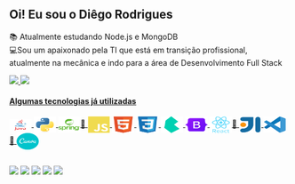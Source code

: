 ## Oi! Eu sou o Diêgo Rodrigues
📚 Atualmente estudando Node.js e MongoDB <br>
💻Sou um apaixonado pela TI que está em transição profissional, atualmente na mecânica e indo para a área de Desenvolvimento Full Stack

<div>
  <a href="https://github.com/diegorofe">
  <img height="180em" src="https://github-readme-stats.vercel.app/api?username=diegorofe&show_icons=true&theme=dark&include_all_commits=true&count_private=true"/>
  <img height="180em" src="https://github-readme-stats.vercel.app/api/top-langs/?username=diegorofe&layout=compact&langs_count=7&theme=dark"/>
</div>
 
  #### Algumas tecnologias já utilizadas 
<div style="display: inline_block">
   <img align="center" alt="Diego-Java" height="20" width="40"   src="https://github.com/devicons/devicon/blob/master/icons/java/java-original-wordmark.svg">  
    <img align="center" alt="Diego-Python" height="30" width="40" src="https://raw.githubusercontent.com/devicons/devicon/master/icons/python/python-original.svg">
  <img align="center" alt="Diego-sPRING" height="30" width="40" src="https://github.com/devicons/devicon/blob/master/icons/spring/spring-original-wordmark.svg">🔸
      <img align="center" alt="Diego-Js" height="30" width="40" src="https://raw.githubusercontent.com/devicons/devicon/master/icons/javascript/javascript-plain.svg">
  <img align="center" alt="Diego-HTML" height="30" width="40" src="https://raw.githubusercontent.com/devicons/devicon/master/icons/html5/html5-original.svg">
  <img align="center" alt="Diego-CSS" height="30" width="40" src="https://raw.githubusercontent.com/devicons/devicon/master/icons/css3/css3-original.svg">
   <img align="center" alt="Diego-CSS" height="30" width="40" src="https://github.com/devicons/devicon/blob/master/icons/bulma/bulma-plain.svg">
    <img align="center" alt="Diego-Bootstrap" height="30" width="40" src="https://github.com/devicons/devicon/blob/master/icons/bootstrap/bootstrap-original.svg">
  <img align="center" alt="Diego-Bootstrap" height="30" width="40" src="https://github.com/devicons/devicon/blob/master/icons/react/react-original-wordmark.svg">🔸
      <img align="center" alt="Diego-InteliJ" height="30" width="40" src="https://github.com/devicons/devicon/blob/master/icons/intellij/intellij-original.svg">
  <img align="center" alt="Diego-Vscode" height="30" width="40" src="https://github.com/devicons/devicon/blob/master/icons/vscode/vscode-original.svg"> 🔸
  <img align="center" alt="Diego-Canva" height="30" width="40" src="https://github.com/devicons/devicon/blob/master/icons/canva/canva-original.svg">



  


   
</div>

  
 ##

<div>
  <a href="https://www.instagram.com/diego_rofe/" target="_blank"><img src="https://img.shields.io/badge/-Instagram-%23E4405F?style=for-the-badge&logo=instagram&logoColor=white" target="_blank"></a>
  <a href="https://discord.com/channels/@me" target="_blank"><img src="https://img.shields.io/badge/Discord-7289DA?style=for-the-badge&logo=discord&logoColor=white" target="_blank"></a> 
  <a href = "mailto:diegorf55@gmail.com"><img src="https://img.shields.io/badge/-Gmail-%23333?style=for-the-badge&logo=gmail&logoColor=white" target="_blank"></a>
  <a href="https://www.linkedin.com/in/di%C3%AAgo-rodrigues-4a66b239/" target="_blank"><img src="https://img.shields.io/badge/-LinkedIn-%230077B5?style=for-the-badge&logo=linkedin&logoColor=white" target="_blank"></a>
    <a href="https://api.whatsapp.com/send?phone=5581997183753&text=Ol%C3%A1%20Di%C3%AAgo!" target="_blank"><img src="https://img.shields.io/badge/WhatsApp-25D366?style=for-the-badge&logo=whatsapp&logoColor=white" target="_blank"></a>
  

</div>
